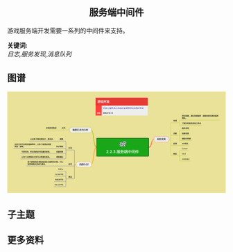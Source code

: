 <h2 align="center">服务端中间件</h2>
<p>
游戏服务端开发需要一系列的中间件来支持。
</p>

**关键词:**<br/>
*日志,服务发现,消息队列*

## 图谱
![图片加载中...](../exports/2.2.3.服务端中间件.png?raw=true)

## 子主题

## 更多资料